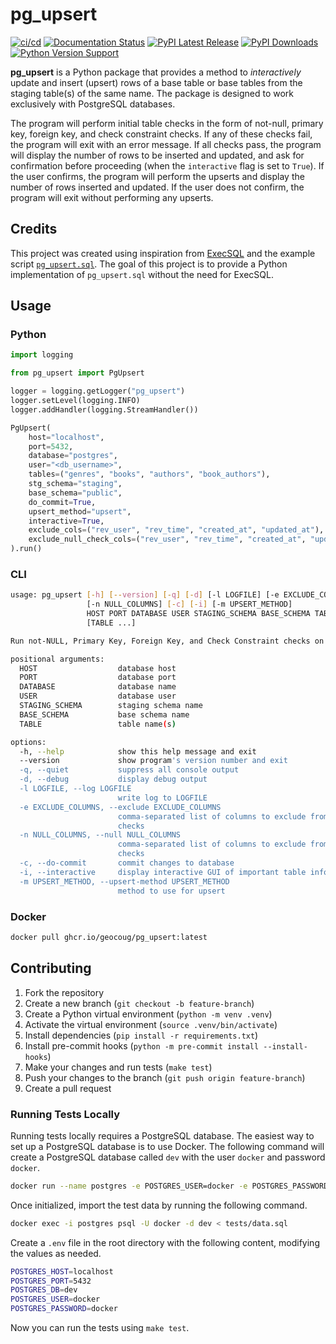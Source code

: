 # pg_upsert

[![ci/cd](https://github.com/geocoug/pg_upsert/actions/workflows/ci-cd.yml/badge.svg)](https://github.com/geocoug/pg_upsert/actions/workflows/ci-cd.yml)
[![Documentation Status](https://readthedocs.org/projects/pg-upsert/badge/?version=latest)](https://pg-upsert.readthedocs.io/en/latest/?badge=latest)
[![PyPI Latest Release](https://img.shields.io/pypi/v/pg_upsert.svg)](https://pypi.org/project/pg_upsert/)
[![PyPI Downloads](https://img.shields.io/pypi/dm/pg_upsert.svg?label=pypi%20downloads)](https://pypi.org/project/pg_upsert/)
[![Python Version Support](https://img.shields.io/pypi/pyversions/pg_upsert.svg)](https://pypi.org/project/pg_upsert/)

**pg_upsert** is a Python package that provides a method to *interactively* update and insert (upsert) rows of a base table or base tables from the staging table(s) of the same name. The package is designed to work exclusively with PostgreSQL databases.

The program will perform initial table checks in the form of not-null, primary key, foreign key, and check constraint checks. If any of these checks fail, the program will exit with an error message. If all checks pass, the program will display the number of rows to be inserted and updated, and ask for confirmation before proceeding (when the `interactive` flag is set to `True`). If the user confirms, the program will perform the upserts and display the number of rows inserted and updated. If the user does not confirm, the program will exit without performing any upserts.

## Credits

This project was created using inspiration from [ExecSQL](https://execsql.readthedocs.io/en/latest/index.html) and the example script [`pg_upsert.sql`](https://osdn.net/projects/execsql-upsert/). The goal of this project is to provide a Python implementation of `pg_upsert.sql` without the need for ExecSQL.

## Usage

### Python

```python
import logging

from pg_upsert import PgUpsert

logger = logging.getLogger("pg_upsert")
logger.setLevel(logging.INFO)
logger.addHandler(logging.StreamHandler())

PgUpsert(
    host="localhost",
    port=5432,
    database="postgres",
    user="<db_username>",
    tables=("genres", "books", "authors", "book_authors"),
    stg_schema="staging",
    base_schema="public",
    do_commit=True,
    upsert_method="upsert",
    interactive=True,
    exclude_cols=("rev_user", "rev_time", "created_at", "updated_at"),
    exclude_null_check_cols=("rev_user", "rev_time", "created_at", "updated_at", "alias"),
).run()
```

### CLI

```sh
usage: pg_upsert [-h] [--version] [-q] [-d] [-l LOGFILE] [-e EXCLUDE_COLUMNS]
                 [-n NULL_COLUMNS] [-c] [-i] [-m UPSERT_METHOD]
                 HOST PORT DATABASE USER STAGING_SCHEMA BASE_SCHEMA TABLE
                 [TABLE ...]

Run not-NULL, Primary Key, Foreign Key, and Check Constraint checks on staging tables then update and insert (upsert) data from staging tables to base tables.

positional arguments:
  HOST                  database host
  PORT                  database port
  DATABASE              database name
  USER                  database user
  STAGING_SCHEMA        staging schema name
  BASE_SCHEMA           base schema name
  TABLE                 table name(s)

options:
  -h, --help            show this help message and exit
  --version             show program's version number and exit
  -q, --quiet           suppress all console output
  -d, --debug           display debug output
  -l LOGFILE, --log LOGFILE
                        write log to LOGFILE
  -e EXCLUDE_COLUMNS, --exclude EXCLUDE_COLUMNS
                        comma-separated list of columns to exclude from null
                        checks
  -n NULL_COLUMNS, --null NULL_COLUMNS
                        comma-separated list of columns to exclude from null
                        checks
  -c, --do-commit       commit changes to database
  -i, --interactive     display interactive GUI of important table information
  -m UPSERT_METHOD, --upsert-method UPSERT_METHOD
                        method to use for upsert
```

### Docker

```sh
docker pull ghcr.io/geocoug/pg_upsert:latest
```

## Contributing

1. Fork the repository
2. Create a new branch (`git checkout -b feature-branch`)
3. Create a Python virtual environment (`python -m venv .venv`)
4. Activate the virtual environment (`source .venv/bin/activate`)
5. Install dependencies (`pip install -r requirements.txt`)
6. Install pre-commit hooks (`python -m pre-commit install --install-hooks`)
7. Make your changes and run tests (`make test`)
8. Push your changes to the branch (`git push origin feature-branch`)
9. Create a pull request

### Running Tests Locally

Running tests locally requires a PostgreSQL database. The easiest way to set up a PostgreSQL database is to use Docker. The following command will create a PostgreSQL database called `dev` with the user `docker` and password `docker`.

```sh
docker run --name postgres -e POSTGRES_USER=docker -e POSTGRES_PASSWORD=docker -e POSTGRES_DB=dev -p 5432:5432 -d postgres
```

Once initialized, import the test data by running the following command.

```sh
docker exec -i postgres psql -U docker -d dev < tests/data.sql
```

Create a `.env` file in the root directory with the following content, modifying the values as needed.

```sh
POSTGRES_HOST=localhost
POSTGRES_PORT=5432
POSTGRES_DB=dev
POSTGRES_USER=docker
POSTGRES_PASSWORD=docker
```

Now you can run the tests using `make test`.
